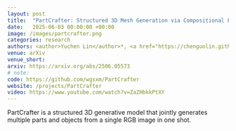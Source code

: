 ```yaml
---
layout: post
title:  "PartCrafter: Structured 3D Mesh Generation via Compositional Latent Diffusion Transformers"
date:   2025-06-03 00:00:00 +00:00
image: /images/partcrafter.png
categories: research
authors: <author>Yuchen Lin</author>*, <a href="https://chenguolin.github.io/">Chenguo Lin</a>*, <a href="https://paulpanwang.github.io/">Panwang Pan</a>, <a href="https://openreview.net/profile?id=~Honglei_Yan1">Honglei Yan</a>, <a href="https://openreview.net/profile?id=~Feng_Yiqiang1">Yiqiang Feng</a>, <a href="http://www.muyadong.com">Yadong Mu</a>, <a href="https://www.cs.cmu.edu/~katef/">Katerina Fragkiadaki</a>
venue: arXiv
venue_short: 
arxiv: https://arxiv.org/abs/2506.05573
# note: 
code: https://github.com/wgsxm/PartCrafter
website: /projects/PartCrafter
video: https://www.youtube.com/watch?v=ZaZHbkkPtXY
---
```

PartCrafter is a structured 3D generative model that jointly generates multiple parts and objects from a single RGB image in one shot. 
